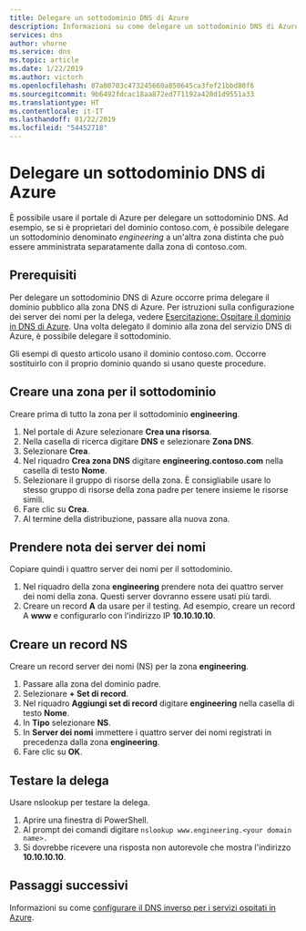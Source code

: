 ```yaml
---
title: Delegare un sottodominio DNS di Azure
description: Informazioni su come delegare un sottodominio DNS di Azure.
services: dns
author: vhorne
ms.service: dns
ms.topic: article
ms.date: 1/22/2019
ms.author: victorh
ms.openlocfilehash: 87a80703c473245660a850645ca3fef21bbd80f6
ms.sourcegitcommit: 9b6492fdcac18aa872ed771192a420d1d9551a33
ms.translationtype: HT
ms.contentlocale: it-IT
ms.lasthandoff: 01/22/2019
ms.locfileid: "54452718"
---
```

# <a name="delegate-an-azure-dns-subdomain"></a>Delegare un sottodominio DNS di Azure

È possibile usare il portale di Azure per delegare un sottodominio DNS. Ad esempio, se si è proprietari del dominio contoso.com, è possibile delegare un sottodominio denominato *engineering* a un'altra zona distinta che può essere amministrata separatamente dalla zona di contoso.com.

## <a name="prerequisites"></a>Prerequisiti

Per delegare un sottodominio DNS di Azure occorre prima delegare il dominio pubblico alla zona DNS di Azure. Per istruzioni sulla configurazione dei server dei nomi per la delega, vedere [Esercitazione: Ospitare il dominio in DNS di Azure](./dns-delegate-domain-azure-dns.md). Una volta delegato il dominio alla zona del servizio DNS di Azure, è possibile delegare il sottodominio.

Gli esempi di questo articolo usano il dominio contoso.com. Occorre sostituirlo con il proprio dominio quando si usano queste procedure.

## <a name="create-a-zone-for-your-subdomain"></a>Creare una zona per il sottodominio

Creare prima di tutto la zona per il sottodominio **engineering**.

1. Nel portale di Azure selezionare **Crea una risorsa**.
2. Nella casella di ricerca digitare **DNS** e selezionare **Zona DNS**.
3. Selezionare **Crea**.
4. Nel riquadro **Crea zona DNS** digitare **engineering.contoso.com** nella casella di testo **Nome**.
5. Selezionare il gruppo di risorse della zona. È consigliabile usare lo stesso gruppo di risorse della zona padre per tenere insieme le risorse simili.
6. Fare clic su **Crea**.
7. Al termine della distribuzione, passare alla nuova zona.

## <a name="note-the-name-servers"></a>Prendere nota dei server dei nomi

Copiare quindi i quattro server dei nomi per il sottodominio.

1. Nel riquadro della zona **engineering** prendere nota dei quattro server dei nomi della zona. Questi server dovranno essere usati più tardi.
2. Creare un record **A** da usare per il testing. Ad esempio, creare un record A **www** e configurarlo con l'indirizzo IP **10.10.10.10**.

## <a name="create-an-ns-record"></a>Creare un record NS

Creare un record server dei nomi (NS) per la zona **engineering**.

1. Passare alla zona del dominio padre.
2. Selezionare **+ Set di record**.
3. Nel riquadro **Aggiungi set di record** digitare **engineering** nella casella di testo **Nome**.
4. In **Tipo** selezionare **NS**.
5. In **Server dei nomi** immettere i quattro server dei nomi registrati in precedenza dalla zona **engineering**.
6. Fare clic su **OK**.

## <a name="test-the-delegation"></a>Testare la delega

Usare nslookup per testare la delega.

1. Aprire una finestra di PowerShell.
2. Al prompt dei comandi digitare `nslookup www.engineering.<your domain name>.`
3. Si dovrebbe ricevere una risposta non autorevole che mostra l'indirizzo **10.10.10.10**.



## <a name="next-steps"></a>Passaggi successivi

Informazioni su come [configurare il DNS inverso per i servizi ospitati in Azure](dns-reverse-dns-for-azure-services.md).
